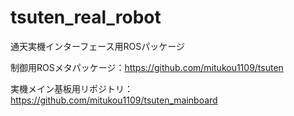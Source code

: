 # tsuten_real_robot

通天実機インターフェース用ROSパッケージ

制御用ROSメタパッケージ：https://github.com/mitukou1109/tsuten

実機メイン基板用リポジトリ：https://github.com/mitukou1109/tsuten_mainboard
